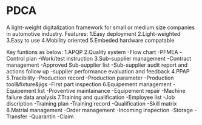 # PDCA
A light-weight digitalization framework for small or medium size companies in automotive industry.
Features:
1.Easy deployment
2.Light-weighted
3.Easy to use
4.Mobility oriented
5.Embeded hardware compatable

Key funtions as below:
1.APQP
2.Quality system
  -Flow chart
  -PFMEA
  -Control plan
  -Work/test instruction
3.Sub-supplier management
  -Contract management
  -Approved Sub-supplier list
  -Sub-supplier audit report and actions follow up
  -supplier performance evaluation and feedback
4.PPAP
5.Tracibility
  -Production record
  -Production parameter
  -Production tool&fixture&jigs
  -First part inspection
6.Equipement management
  -Equipement list
  -Proventive maintainance
  -Equipement repair
  -Machine failure data analysis
7.Training and qualification
  -Employee list
  -Job discription
  -Training plan
  -Training record
  -Qualification
  -Skill matrix 
 8.Matrial management
  -Order management
  -Incoming inspection
  -Storage
  -Transfer
  -Quarantin
  -Claim
